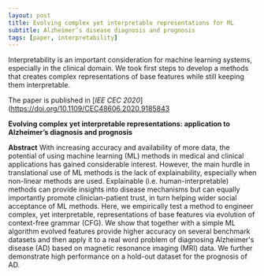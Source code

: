 ```yaml
---
layout: post
title: Evolving complex yet interpretable representations for ML
subtitle: Alzheimer’s disease diagnosis and prognosis
tags: [paper, interpretability]
---
```


Interpretability is an important consideration for machine learning systems, especially in the clinical domain. We took first steps to develop a methods that creates complex representations of base features while still keeping them interpretable.

The paper is published in [*IEE CEC 2020*](https://doi.org/10.1109/CEC48606.2020.9185843

**Evolving complex yet interpretable representations: application to Alzheimer’s diagnosis and prognosis**

**Abstract** With increasing accuracy and availability of more data, the potential of using machine learning (ML) methods in medical and clinical applications has gained considerable interest. However, the main hurdle in translational use of ML methods is the lack of explainability, especially when non-linear methods are used. Explainable (i.e. human-interpretable) methods can provide insights into disease mechanisms but can equally importantly promote clinician-patient trust, in turn helping wider social acceptance of ML methods. Here, we empirically test a method to engineer complex, yet interpretable, representations of base features via evolution of context-free grammar (CFG). We show that together with a simple ML algorithm evolved features provide higher accuracy on several benchmark datasets and then apply it to a real word problem of diagnosing Alzheimer's disease (AD) based on magnetic resonance imaging (MRI) data. We further demonstrate high performance on a hold-out dataset for the prognosis of AD.

